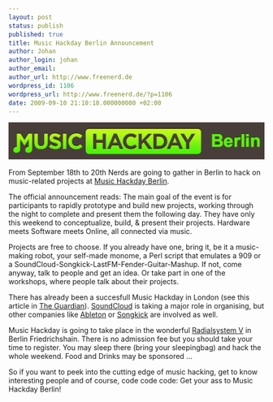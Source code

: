 ```yaml
---
layout: post
status: publish
published: true
title: Music Hackday Berlin Announcement
author: Johan
author_login: johan
author_email:
author_url: http://www.freenerd.de
wordpress_id: 1106
wordpress_url: http://www.freenerd.de/?p=1106
date: 2009-09-10 21:10:18.000000000 +02:00
---
```

<p class="attachment"><img  title="Bild 2" alt="" class="attachment-medium" src="/assets/mhdberlin2009.png"/></p>

From September 18th to 20th Nerds are going to gather in Berlin to hack on music-related projects at <a href="http://berlin.musichackday.org/">Music Hackday Berlin</a>.

The official announcement reads:
<blackquote>The main goal of the event is for participants to rapidly prototype and build new projects, working through the night to complete and present them the following day. They have only this weekend to conceptualize, build, & present their projects. Hardware meets Software meets Online, all connected via music.</blackquote>

Projects are free to choose. If you already have one, bring it, be it a music-making robot, your self-made monome, a Perl script that emulates a 909 or a SoundCloud-Songkick-LastFM-Fender-Guitar-Mashup. If not, come anyway, talk to people and get an idea. Or take part in one of the workshops, where people talk about their projects.

There has already been a succesfull Music Hackday in London (see this article in <a href="http://www.guardian.co.uk/music/musicblog/2009/jul/13/beats-geeks-music-hack-day">The Guardian</a>). <a href="http://www.soundcloud.com">SoundCloud</a> is taking a major role in organising, but other companies like <a href="http://www.ableton.com">Ableton</a> or <a href="http://www.songkick.com/">Songkick</a> are involved as well.

Music Hackday is going to take place in the wonderful <a href="http://www.radialsystem.de/">Radialsystem V</a> in Berlin Friedrichshain. There is no admission fee but you should take your time to register. You may sleep there (bring your sleepingbag) and hack the whole weekend. Food and Drinks may be sponsored ...

So if you want to peek into the cutting edge of music hacking, get to know interesting people and of course, code code code: Get your ass to Music Hackday Berlin!

